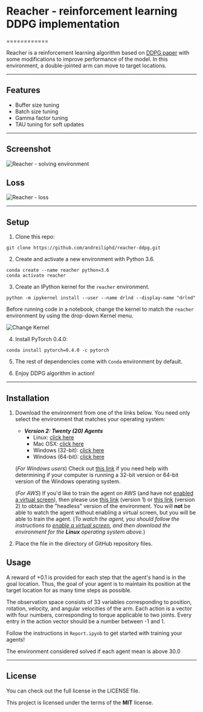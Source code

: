 # Reacher - reinforcement learning DDPG implementation
============

Reacher is a reinforcement learning algorithm based on [DDPG paper](https://arxiv.org/pdf/1509.02971) with some modifications to improve performance of the model. In this environment, a double-jointed arm can move to target locations. 

---

## Features
- Buffer size tuning
- Batch size tuning
- Gamma factor tuning
- TAU tuning for soft updates

---


## Screenshot

![Reacher - solving environment](https://user-images.githubusercontent.com/10624937/43851024-320ba930-9aff-11e8-8493-ee547c6af349.gif)

## Loss

![Reacher - loss](https://github.com/andreiliphd/reacher-ddpg-ppo/blob/master/output_40_2.png)



---

## Setup
1. Clone this repo: 
```
git clone https://github.com/andreiliphd/reacher-ddpg.git
```

2. Create and activate a new environment with Python 3.6.
```
conda create --name reacher python=3.6
conda activate reacher
```

3. Create an IPython kernel for the `reacher` environment.
```
python -m ipykernel install --user --name drlnd --display-name "drlnd"
```

Before running code in a notebook, change the kernel to match the `reacher` environment by using the drop-down Kernel menu.

![Change Kernel](https://user-images.githubusercontent.com/10624937/42386929-76f671f0-8106-11e8-9376-f17da2ae852e.png)

4. Install PyTorch 0.4.0:
```
conda install pytorch=0.4.0 -c pytorch
```
5. The rest of dependencies come with `Conda` environment by default.

6. Enjoy DDPG algorithm in action!

---


## Installation

1. Download the environment from one of the links below.  You need only select the environment that matches your operating system:

    - **_Version 2: Twenty (20) Agents_**
        - Linux: [click here](https://s3-us-west-1.amazonaws.com/udacity-drlnd/P2/Reacher/Reacher_Linux.zip)
        - Mac OSX: [click here](https://s3-us-west-1.amazonaws.com/udacity-drlnd/P2/Reacher/Reacher.app.zip)
        - Windows (32-bit): [click here](https://s3-us-west-1.amazonaws.com/udacity-drlnd/P2/Reacher/Reacher_Windows_x86.zip)
        - Windows (64-bit): [click here](https://s3-us-west-1.amazonaws.com/udacity-drlnd/P2/Reacher/Reacher_Windows_x86_64.zip)
    
    (_For Windows users_) Check out [this link](https://support.microsoft.com/en-us/help/827218/how-to-determine-whether-a-computer-is-running-a-32-bit-version-or-64) if you need help with determining if your computer is running a 32-bit version or 64-bit version of the Windows operating system.

    (_For AWS_) If you'd like to train the agent on AWS (and have not [enabled a virtual screen](https://github.com/Unity-Technologies/ml-agents/blob/master/docs/Training-on-Amazon-Web-Service.md)), then please use [this link](https://s3-us-west-1.amazonaws.com/udacity-drlnd/P2/Reacher/one_agent/Reacher_Linux_NoVis.zip) (version 1) or [this link](https://s3-us-west-1.amazonaws.com/udacity-drlnd/P2/Reacher/Reacher_Linux_NoVis.zip) (version 2) to obtain the "headless" version of the environment.  You will **not** be able to watch the agent without enabling a virtual screen, but you will be able to train the agent.  (_To watch the agent, you should follow the instructions to [enable a virtual screen](https://github.com/Unity-Technologies/ml-agents/blob/master/docs/Training-on-Amazon-Web-Service.md), and then download the environment for the **Linux** operating system above._)

2. Place the file in the directory of GitHub repository files.


## Usage

A reward of +0.1 is provided for each step that the agent's hand is in the goal location. Thus, the goal of your agent is to maintain its position at the target location for as many time steps as possible.

The observation space consists of 33 variables corresponding to position, rotation, velocity, and angular velocities of the arm. Each action is a vector with four numbers, corresponding to torque applicable to two joints. Every entry in the action vector should be a number between -1 and 1.

Follow the instructions in `Report.ipynb` to get started with training your agents!  

The environment considered solved if each agent mean is above 30.0


---

## License
You can check out the full license in the LICENSE file.

This project is licensed under the terms of the **MIT** license.
